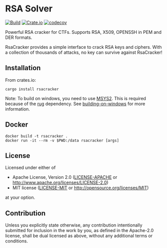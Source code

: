# RSA Solver

[![Build](https://github.com/skyf0l/RsaCracker/actions/workflows/ci.yml/badge.svg)](https://github.com/skyf0l/RsaCracker/actions/workflows/ci.yml)
[![Crate.io](https://img.shields.io/crates/v/rsacracker.svg)](https://crates.io/crates/rsacracker)
[![codecov](https://codecov.io/gh/skyf0l/rsacracker/branch/master/graph/badge.svg)](https://codecov.io/gh/skyf0l/rsacracker)

Powerful RSA cracker for CTFs. Supports RSA, X509, OPENSSH in PEM and DER formats.

RsaCracker provides a simple interface to crack RSA keys and ciphers. With a collection of thousands of attacks, no key <!-- or at least that's what I hope --> can survive against RsaCracker!
## Installation

From crates.io:

```console
cargo install rsacracker
```

Note: To build on windows, you need to use [MSYS2](https://www.msys2.org/). This is required because of the [rug](https://crates.io/crates/rug) dependency. See [building-on-windows](https://gitlab.com/tspiteri/gmp-mpfr-sys#building-on-windows) for more information.

## Docker

```console
docker build -t rsacracker .
docker run -it --rm -v $PWD:/data rsacracker [args]
```

## License

Licensed under either of

- Apache License, Version 2.0
  ([LICENSE-APACHE](LICENSE-APACHE) or <http://www.apache.org/licenses/LICENSE-2.0>)
- MIT license
  ([LICENSE-MIT](LICENSE-MIT) or <http://opensource.org/licenses/MIT>)

at your option.

## Contribution

Unless you explicitly state otherwise, any contribution intentionally submitted
for inclusion in the work by you, as defined in the Apache-2.0 license, shall be
dual licensed as above, without any additional terms or conditions.
